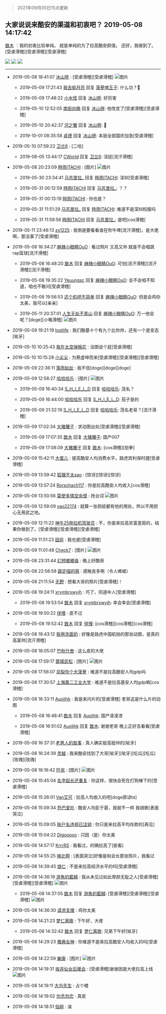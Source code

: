 > 2021年09月05日15点更新
<link rel="stylesheet" href="https://cdn.jsdelivr.net/gh/taotie6/sampleJSON@main/css/photo_show.css">


 ## 大家说说来酷安的渠道和初衷吧？ 2019-05-08 14:17:42

 [㪚木](https://www.coolapk.com/feed/11624585?shareKey=OWRhOTY5YTgxZTU4NjEzMTc0YjM~) ：我的初衷比较单纯，
就是单纯的为了拉高酷安颜值。
还好，我做到了。
[受虐滑稽][受虐滑稽][受虐滑稽] 

<div class="album">
<img class="img-item" src="https://image.coolapk.com/feed/2019/0507/23/1081091_4540_495@400x225.gif" />
<img class="img-item" src="https://image.coolapk.com/feed/2019/0507/23/1081091_4521_3131@400x225.gif" />
<img class="img-item" src="https://image.coolapk.com/feed/2019/0507/23/1081091_4515_4853@400x225.gif" />
</div>

 ------- 

- 2019-05-08 18:41:07 [冰山呀](uid=1245744) : [受虐滑稽][受虐滑稽] ![图片](https://image.coolapk.com/feed/2019/0508/18/1245744_f1683450_2050_617@300x400.gif)

    - 2019-05-09 17:21:43 [我去偷月亮](uid=1811081) 回复 [菠萝啤王子](uid=696510): 什么功？🐸 

    - 2019-05-09 17:48:22 [小水怪](uid=794835) 回复 [冰山呀](uid=1245744): 好厉害 

    - 2019-05-10 12:52:05 [南街向晚](uid=1262639) 回复 [冰山呀](uid=1245744): 他改变了[受虐滑稽][受虐滑稽] 

    - 2019-05-10 20:42:37 [河之蟹](uid=503492) 回复 [冰山呀](uid=1245744): 🐸 

    - 2019-10-01 08:35:58 [貞德](uid=2067860) 回复 [冰山呀](uid=1245744): 本层全部国庆加急[受虐滑稽] 

- 2019-05-10 07:59:22 [卫兰6](uid=1286107) : [二哈] 

    - 2019-06-05 13:44:17 [CWorld](uid=1384771) 回复 [卫兰6](uid=1286107): 活捉[流汗滑稽] 

- 2019-05-08 20:23:09 [時雨ITACHI](uid=1442147) : [图片] ![图片](https://image.coolapk.com/feed/2019/0508/20/1442147_8186_9057@853x1280.jpg)

    - 2019-05-30 23:34:41 [马苏里拉_](uid=1217362) 回复 [時雨ITACHI](uid=1442147): 深圳[受虐滑稽] 

    - 2019-05-31 00:12:59 [時雨ITACHI](uid=1442147) 回复 [马苏里拉_](uid=1217362): ？？ 

    - 2019-05-31 00:13:19 [時雨ITACHI](uid=1442147) : 你也是？ 

    - 2019-05-31 11:51:29 [马苏里拉_](uid=1217362) 回复 [時雨ITACHI](uid=1442147): 难道不是深圳校服吗 

    - 2019-05-31 11:59:56 [時雨ITACHI](uid=1442147) 回复 [马苏里拉_](uid=1217362): 是吧[cos滑稽] 

- 2019-05-11 23:46:13 [zx1225](uid=617621) : 我倒是要看看谁在吹牛啤[流汗滑稽]，是大佬啊，那没事了[受虐滑稽] 

- 2019-05-08 16:34:27 [麻辣小眼睛OuO](uid=499955) : 看过照片 又高又帅 就是不会唱跳rap篮球[流汗滑稽] 

    - 2019-05-08 16:48:20 [㪚木](uid=1081091) 回复 [麻辣小眼睛OuO](uid=499955): 可怕[流汗滑稽][流汗滑稽][流汗滑稽] 

    - 2019-05-08 19:35:22 [Yeuungsc](uid=678041) 回复 [麻辣小眼睛OuO](uid=499955): 会不会咱不知道，咱也不敢问[受虐滑稽] 

    - 2019-05-08 19:56:53 [这个机吧不简单](uid=1906762) 回复 [麻辣小眼睛OuO](uid=499955): 但是会鸡你太美，我可以[亲亲] 

    - 2019-05-11 20:37:01 [人生无处不青山](uid=597530) 回复 [麻辣小眼睛OuO](uid=499955): 万一他会呢？[doge][小嘴滑稽] ![图片](https://image.coolapk.com/feed/2019/0507/11/597530_0968_777@1080x1440.jpg)

- 2019-05-09 19:21:19 [lostlife](uid=1054110) : 我们酷基十个有九个比你帅，还有一个是变态[呲牙] 

- 2019-05-10 10:25:43 [我在太空弹棉花](uid=2305408) : 没图说个屁[受虐滑稽] 

- 2019-05-10 10:15:28 [小尖尖](uid=2225514) : 为蔡虚坤而来[受虐滑稽][受虐滑稽][受虐滑稽] 

- 2019-05-09 22:36:11 [落雨如丝](uid=171765) : 我不信[doge][doge][doge] 

- 2019-05-09 12:58:27 [哈哈哈乐](uid=1389702) : [图片] ![图片](https://image.coolapk.com/feed/2019/0430/12/1389702_8033_8813@197x197.gif)

    - 2019-05-09 16:40:34 [S_H_I_E_L_D](uid=755623) 回复 [哈哈哈乐](uid=1389702): 茂名？ 

    - 2019-05-09 16:44:00 [哈哈哈乐](uid=1389702) 回复 [S_H_I_E_L_D](uid=755623): 茄子是的 

    - 2019-05-09 21:32:19 [S_H_I_E_L_D](uid=755623) 回复 [哈哈哈乐](uid=1389702): 茂名老哥？[流汗滑稽] 

- 2019-05-09 17:02:34 [大猪腰子](uid=2010331) : 求动图出处[受虐滑稽][受虐滑稽] 

    - 2019-05-09 17:07:35 [㪚木](uid=1081091) 回复 [大猪腰子](uid=2010331): 国产007 

    - 2019-05-09 17:08:09 [大猪腰子](uid=2010331) 回复 [㪚木](uid=1081091): [cos滑稽][抱拳] 

- 2019-05-09 15:42:11 [大蛋儿](uid=1125237) : 提高酷安人均消费水平，路虎宾利保时捷[受虐滑稽] 

- 2019-05-09 13:59:42 [狐狸不太sao](uid=1231576) : [惊讶][惊讶][惊讶] 

- 2019-05-09 13:57:24 [Rorschach117](uid=998921) : 你是拉高酷安人均收入[cos滑稽] 

- 2019-05-09 13:50:56 [莫使多情空余恨](uid=1217145) : 抢台词 ![图片](https://image.coolapk.com/feed/2019/0509/13/1217145_1054_5661@198x198.jpg)

- 2019-05-09 12:59:09 [yao22174](uid=1357107) : 就算一张厕纸都有他的用处，所以不用担心无用武之地。 

- 2019-05-09 12:11:22 [神牛25拖拉机驾驶员](uid=838832) : 不，你是来拉高贫富差距的，结果你做到了。[受虐滑稽][受虐滑稽][受虐滑稽] 

- 2019-05-09 11:51:23 [因非](uid=735855) : 我也是[受虐滑稽] 

- 2019-05-09 11:01:48 [Check7](uid=2474522) : [图片] ![图片](https://image.coolapk.com/feed/2019/0509/11/2474522_0906_0102@800x538.jpg)

- 2019-05-08 23:31:44 [幻想鄉鄉長](uid=699581) : 晚上好酷哥 

- 2019-05-08 22:56:58 [薛定喵的萌](uid=2122986) : 感触良多啊（令人唏嘘） 

- 2019-05-08 21:11:54 [无野](uid=1238696) : 想看大哥的照片[受虐滑稽]！ 

- 2019-05-08 19:24:11 [xrymbrxwyjh](uid=1710564) : 巧了，同道中人[受虐滑稽] 

    - 2019-05-08 19:53:54 [㪚木](uid=1081091) 回复 [xrymbrxwyjh](uid=1710564): 幸会幸会[受虐滑稽] 

- 2019-05-08 19:50:22 [佯慢](uid=888105) : 皮不过 

    - 2019-05-08 19:52:42 [㪚木](uid=1081091) 回复 [佯慢](uid=888105): [cos滑稽][cos滑稽][cos滑稽] 

- 2019-05-08 19:43:12 [我用洗面奶](uid=959542) : 好像是路虎中国航拍的那张动图，是真的高富帅[流汗滑稽] 

- 2019-05-08 18:05:07 [竹秋什叁](uid=2319428) : 这么皮的大佬 

- 2019-05-08 17:59:17 [蓉城武松](uid=2335991) : [图片] ![图片](https://image.coolapk.com/feed/2018/1125/12/1452005_1543118550_6044@384x223.gif)

- 2019-05-08 17:56:07 [凤梨你个大菠萝](uid=1403413) : 难道不是拉高酷安人均gdp吗 

- 2019-05-08 17:30:57 [上海第二工业大学](uid=606712) : 难道不是拉高基安人均gdp嘛[cos滑稽] 

- 2019-05-08 16:33:11 [Auolihk](uid=827413) : 我是来问片的[受虐滑稽] 老哥这是什么片的动图 

    - 2019-05-08 16:48:41 [㪚木](uid=1081091) 回复 [Auolihk](uid=827413): 国产凌凌漆 

    - 2019-05-08 16:51:02 [Auolihk](uid=827413) 回复 [㪚木](uid=1081091): 谢谢老哥 晚上正好去看看[受虐滑稽] 

- 2019-05-08 16:37:31 [老男人的故事](uid=530462) : 真人确实挺高挺帅的[呲牙] 

- 2019-05-08 16:24:39 [灵越](uid=1324630) : 我来酷安找到了大哥[呲牙][呲牙][吃瓜][吃瓜][玫瑰][玫瑰] 

- 2019-05-08 16:16:42 [阡岚](uid=1165502) : [图片] ![图片](https://image.coolapk.com/feed/2019/0508/16/1165502_3400_085@300x226.jpg)

- 2019-05-08 15:45:04 [名字起长还重复](uid=485854) : 你这样，很快会死在打狗棒下的[受虐滑稽] 

- 2019-05-08 15:26:01 [Van艾可](uid=1420750) : 拉高人均收入的吧[doge原谅ta] 

- 2019-05-08 15:09:34 [乔巴爱吃](uid=927862) : 酷安人均彭于晏，我就不一样  我胡歌[表面哭泣] 

- 2019-05-08 15:09:05 [账户名违规已注销](uid=1039732) : 你只是来拉高平均存款的[再见] 

- 2019-05-08 15:04:22 [Digooooo](uid=1344187) : 只因（是）你太美 

- 2019-05-08 14:57:17 [KrrrRS](uid=1174265) : 我看过，的确拉高了[偷看] 

- 2019-05-08 14:55:25 [喃北啊](uid=1269396) : [表面哭泣]好像是和会长那张照片，我看过 

- 2019-05-08 14:39:45 [烺仁](uid=2489352) : 不是来拉高经济水平的吗[受虐滑稽] 

- 2019-05-08 14:36:19 [游魚的藍鳞](uid=1608031) : 我从未见过如此厚颜无耻之人[受虐滑稽][受虐滑稽][受虐滑稽] ![图片](https://image.coolapk.com/feed/2019/0508/14/1608031_7376_6656@720x720.jpg)

    - 2019-05-08 14:37:05 [㪚木](uid=1081091) 回复 [游魚的藍鳞](uid=1608031): [受虐滑稽][受虐滑稽][受虐滑稽] ![图片](https://image.coolapk.com/feed/2019/0508/14/1081091_7422_3303@690x690.jpg)

- 2019-05-08 14:36:30 [请求支援](uid=682658) : 鸡你太美 

- 2019-05-08 14:21:23 [梦仁离歌](uid=2479286) : 下午好，大佬 

    - 2019-05-08 14:32:42 [㪚木](uid=1081091) 回复 [梦仁离歌](uid=2479286): 兄弟下午好[呲牙] 

- 2019-05-08 14:29:23 [雅典女神](uid=1543651) : 你难道不是来拉高酷安人均收入的吗[受虐滑稽] 

- 2019-05-08 14:22:59 [樂康](uid=2216454) : [图片] ![图片](https://image.coolapk.com/feed/2019/0317/23/501354_1552837694_9702@1125x978.jpg)

- 2019-05-08 14:19:31 [坂井仙女后援会](uid=1755404) : [受虐滑稽]谢谢因是大佬拉高上线 ![图片](https://image.coolapk.com/feed/2019/0430/01/1006951_8495_8246@167x173.jpg)

- 2019-05-08 14:19:11 [大鸟先生](uid=1198610) : 占个楼 

- 2019-05-08 14:19:02 [勿念勿恋](uid=2059320) : 真皮 

- 2019-05-08 14:18:51 [俗碎](uid=1357160) : 诶 

